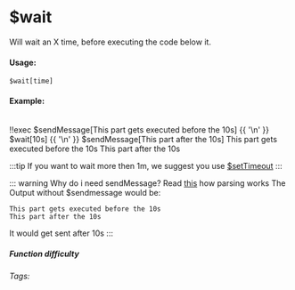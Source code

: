 # $wait
Will wait an X time, before executing the code below it.

#### Usage: 
`$wait[time]`

#### Example:
<br/>
<discord-messages>
	<discord-message :bot="false" role-color="#ffcc9a" author="Member">
        <DiscordMarkdown>
	        !!exec $sendMessage[This part gets executed before the 10s]
            {{ '\n' }}
            $wait[10s]
            {{ '\n' }}
            $sendMessage[This part after the 10s]
		</DiscordMarkdown>
	</discord-message>
	<discord-message :bot="true" role-color="#0099ff" author="Custom Command" avatar="https://media.discordapp.net/avatars/725721249652670555/781224f90c3b841ba5b40678e032f74a.webp">
        This part gets executed before the 10s
	</discord-message>
	<discord-message :bot="true" role-color="#0099ff" author="Custom Command" avatar="https://media.discordapp.net/avatars/725721249652670555/781224f90c3b841ba5b40678e032f74a.webp">
        This part after the 10s
	</discord-message>
</discord-messages>

:::tip 
If you want to wait more then 1m, we suggest you use [$setTimeout](../Useful/setTimeout.md)
:::

::: warning Why do i need sendMessage?
Read [this](../url) how parsing works
The Output without $sendmessage would be:
```
This part gets executed before the 10s
This part after the 10s
```
It would get sent after 10s
:::


##### Function difficulty <Badge type="tip" text="Easy" vertical="middle" /> 
###### Tags: <Badge type="tip" text="timeout" vertical="middle" />  <Badge type="tip" text="Wait" vertical="middle" />  <Badge type="tip" text="Thinking" vertical="middle" /> 